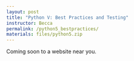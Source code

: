 ```yaml
---
layout: post
title: "Python V: Best Practices and Testing"
instructor: Becca
permalink: /python5_bestpractices/
materials: files/python5.zip
---
```


Coming soon to a website near you.